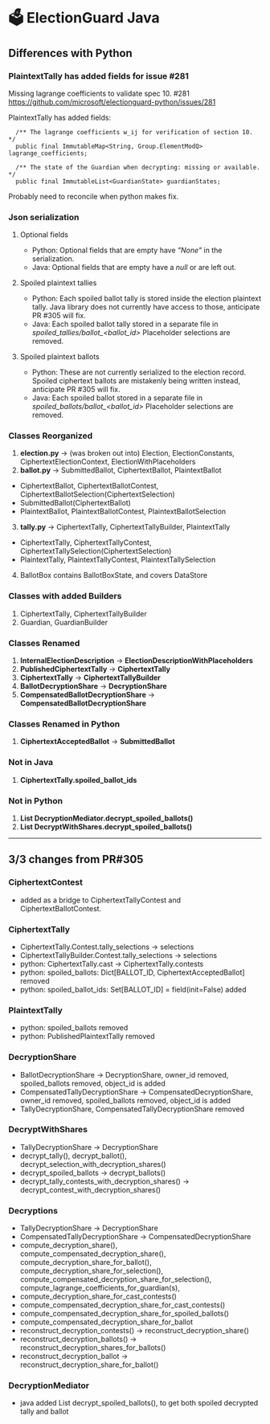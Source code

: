 # 🗳 ElectionGuard Java

## Differences with Python

### PlaintextTally has added fields for issue #281

Missing lagrange coefficients to validate spec 10. #281 https://github.com/microsoft/electionguard-python/issues/281

PlaintextTally has added fields:

````
  /** The lagrange coefficients w_ij for verification of section 10. */
  public final ImmutableMap<String, Group.ElementModQ> lagrange_coefficients;

  /** The state of the Guardian when decrypting: missing or available. */
  public final ImmutableList<GuardianState> guardianStates;
````

Probably need to reconcile when python makes fix.

### Json serialization

1. Optional fields

    * Python: Optional fields that are empty have _"None"_ in the serialization.
    * Java: Optional fields that are empty have a _null_ or are left out.

2. Spoiled plaintext tallies

    * Python: Each spoiled ballot tally is stored inside the election plaintext tally. 
      Java library does not currently have access to those, anticipate PR #305 will fix.
    * Java: Each spoiled ballot tally stored in a separate file in *spoiled_tallies/ballot_<ballot_id>*
      Placeholder selections are removed.

3. Spoiled plaintext ballots

    * Python: These are not currently serialized to the election record. 
      Spoiled ciphertext ballots are mistakenly being written instead, anticipate PR #305 will fix.
    * Java: Each spoiled ballot stored in a separate file in *spoiled_ballots/ballot_<ballot_id>*
      Placeholder selections are removed.

### Classes Reorganized

1. __election.py__ -> (was broken out into) Election, ElectionConstants, CiphertextElectionContext, ElectionWithPlaceholders
2. __ballot.py__ -> SubmittedBallot, CiphertextBallot, PlaintextBallot
  * CiphertextBallot, CiphertextBallotContest, CiphertextBallotSelection(CiphertextSelection)
  * SubmittedBallot(CiphertextBallot)
  * PlaintextBallot, PlaintextBallotContest, PlaintextBallotSelection
3. __tally.py__ -> CiphertextTally, CiphertextTallyBuilder, PlaintextTally
  * CiphertextTally, CiphertextTallyContest, CiphertextTallySelection(CiphertextSelection)
  * PlaintextTally, PlaintextTallyContest, PlaintextTallySelection
4. BallotBox contains BallotBoxState, and covers DataStore

### Classes with added Builders

1. CiphertextTally, CiphertextTallyBuilder
2. Guardian, GuardianBuilder

### Classes Renamed

1. __InternalElectionDescription__ -> __ElectionDescriptionWithPlaceholders__
2. __PublishedCiphertextTally__ -> __CiphertextTally__
3. __CiphertextTally__ -> __CiphertextTallyBuilder__
4. __BallotDecryptionShare__ -> __DecryptionShare__
5. __CompensatedBallotDecryptionShare__ -> __CompensatedBallotDecryptionShare__

### Classes Renamed in Python

1. __CiphertextAcceptedBallot__ -> __SubmittedBallot__

### Not in Java

1. __CiphertextTally.spoiled_ballot_ids__

### Not in Python

1. __List<SpoiledBallotAndTally> DecryptionMediator.decrypt_spoiled_ballots()__
2. __List<SpoiledBallotAndTally> DecryptWithShares.decrypt_spoiled_ballots()__

---------------------------------------------------------------------------------
## 3/3 changes from PR#305

### CiphertextContest 
* added as a bridge to CiphertextTallyContest and CiphertextBallotContest.

### CiphertextTally
* CiphertextTally.Contest.tally_selections -> selections
* CiphertextTallyBuilder.Contest.tally_selections -> selections
* python: CiphertextTally.cast -> CiphertextTally.contests
* python: spoiled_ballots: Dict[BALLOT_ID, CiphertextAcceptedBallot] removed 
* python: spoiled_ballot_ids: Set[BALLOT_ID] = field(init=False) added

### PlaintextTally
* python: spoiled_ballots removed
* python: PublishedPlaintextTally removed

### DecryptionShare
* BallotDecryptionShare -> DecryptionShare, owner_id removed, spoiled_ballots removed, object_id is added
* CompensatedTallyDecryptionShare -> CompensatedDecryptionShare, owner_id removed, spoiled_ballots removed, object_id is added
* TallyDecryptionShare, CompensatedTallyDecryptionShare removed

### DecryptWithShares
* TallyDecryptionShare -> DecryptionShare
* decrypt_tally(), decrypt_ballot(), decrypt_selection_with_decryption_shares()
* decrypt_spoiled_ballots -> decrypt_ballots()
* decrypt_tally_contests_with_decryption_shares() -> decrypt_contest_with_decryption_shares()

### Decryptions
* TallyDecryptionShare -> DecryptionShare
* CompensatedTallyDecryptionShare -> CompensatedDecryptionShare
* compute_decryption_share(), compute_compensated_decryption_share(), compute_decryption_share_for_ballot(),
  compute_decryption_share_for_selection(), compute_compensated_decryption_share_for_selection(),
  compute_lagrange_coefficients_for_guardian(s), 
* compute_decryption_share_for_cast_contests() 
* compute_compensated_decryption_share_for_cast_contests()
* compute_compensated_decryption_share_for_spoiled_ballots()
* compute_compensated_decryption_share_for_ballot
* reconstruct_decryption_contests() -> reconstruct_decryption_share()
* reconstruct_decryption_ballots() -> reconstruct_decryption_shares_for_ballots()
* reconstruct_decryption_ballot -> reconstruct_decryption_share_for_ballot()

### DecryptionMediator
* java added List<SpoiledBallotAndTally> decrypt_spoiled_ballots(), to get both spoiled decrypted tally and ballot


